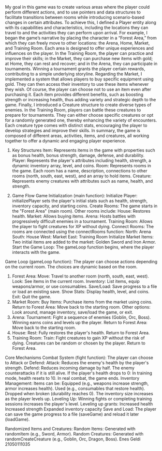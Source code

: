 My goal in this game was to create various areas where the player could perform different actions, and to use pointers and data structures to facilitate transitions between rooms while introducing scenario-based changes in certain attributes. To achieve this, I defined a Player entity along with its capabilities and characteristics, including the locations they can travel to and the activities they can perform upon arrival.
For example, I began the game’s narrative by placing the character in a “Forest Area,” from which they can freely move to other locations: the Arena, Home, Market, and Training Room. Each area is designed to offer unique experiences and influences on the player. In the Training Room, the player can practice and improve their skills; in the Market, they can purchase new items with gold; at Home, they can rest and recover; and in the Arena, they can participate in tournaments. Winning a tournament grants the player certain rewards, contributing to a simple underlying storyline.
Regarding the Market, I implemented a system that allows players to buy specific equipment using gold. They can then access their inventory to use these items whenever they wish. Of course, the player can choose not to use an item even after purchasing it. Each item provides different benefits, such as boosting strength or increasing health, thus adding variety and strategic depth to the game.
Finally, I introduced a Creature structure to create diverse types of enemies. In the Training Room, players can battle these creatures to prepare for tournaments. They can either choose specific creatures or opt for a randomly generated one, thereby enhancing the variety of encounters. Each creature type comes with distinct stats, encouraging the player to develop strategies and improve their skills.
In summary, the game is composed of different areas, activities, items, and creatures, all working together to offer a dynamic and engaging player experience.


1. Key Structures
Item: Represents items in the game with properties such as bonus health, bonus strength, damage, defense, and durability.
Player: Represents the player's attributes including health, strength, a dynamic inventory array, level, and coins.
Room: Represents rooms in the game. Each room has a name, description, connections to other rooms (north, south, east, west), and an array to hold items.
Creature: Represents enemy creatures with attributes such as name, health, and strength.

2. Game Flow
Game Initialization (main function):
Initialize Player:
initializePlayer sets the player's initial stats such as health, strength, inventory capacity, and starting coins.
Create Rooms:
The game starts in the "Forest Area" (main room).
Other rooms include:
House: Restores health.
Market: Allows buying items.
Arena: Hosts battles with progressively difficult enemies in a tournament.
Training Room: Allows the player to fight creatures for XP without dying.
Connect Rooms:
The rooms are connected using the connectRooms function:
North: Arena
South: House
West: Market
East: Training Room
Initialize Market Items:
Two initial items are added to the market:
Golden Sword and Iron Armor.
Start the Game Loop:
The gameLoop function begins, where the player interacts with the game.

Game Loop (gameLoop function):
The player can choose actions depending on the current room. The choices are dynamic based on the room.
1. Forest Area:
Move: Travel to another room (north, south, east, west).
Look: See items in the current room.
Inventory: List items, equip weapons/armor, or use consumables.
Save/Load: Save progress to a file or load an existing save.
Show Stats: Display health, level, and coins.
Exit: Quit the game.
2. Market Room:
Buy Items: Purchase items from the market using coins.
Return to Forest Area: Move back to the starting room.
Other options: Look around, manage inventory, save/load the game, or exit.
3. Arena:
Tournament: Fight a sequence of enemies (Goblin, Orc, Boss). Winning earns coins and levels up the player.
Return to Forest Area: Move back to the starting room.
4. House:
Rest: Fully restores the player's health.
Return to Forest Area.
5. Training Room:
Train: Fight creatures to gain XP without the risk of dying. Creatures can be random or chosen by the player.
Return to Forest Area.

Core Mechanisms
Combat System (fight function):
The player can choose to Attack or Defend:
Attack: Reduces the enemy's health by the player's strength.
Defend: Reduces incoming damage by half.
The enemy counterattacks if it is still alive.
If the player's health drops to 0:
In training mode, health resets to 10.
In real combat, the game ends.
Inventory Management:
Items can be:
Equipped (e.g., weapons increase strength, armor increases health).
Used (e.g., consumables that restore health).
Dropped when broken (durability reaches 0).
The inventory size increases as the player levels up.
Leveling Up:
Winning fights or completing training sessions increases the player's level.
Leveling up grants:
Increased health
Increased strength
Expanded inventory capacity
Save and Load:
The player can save the game progress to a file (saveGame) and reload it later (loadGame).

Randomized Items and Creatures:
Random Items: Generated with randomItem (e.g., Sword, Armor).
Random Creatures: Generated with randomCreateCreature (e.g., Goblin, Orc, Dragon, Boss).
Enes Geldi 21050111035



